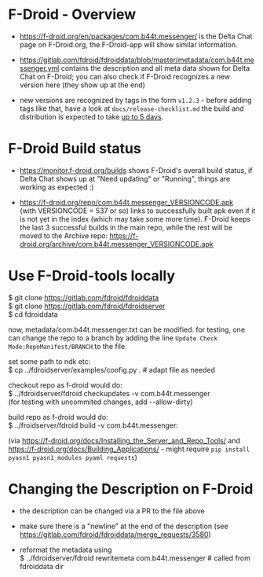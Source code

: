 # F-Droid - Overview

- <https://f-droid.org/en/packages/com.b44t.messenger/>
  is the Delta Chat page on F-Droid.org,
  the F-Droid-app will show similar information.

- <https://gitlab.com/fdroid/fdroiddata/blob/master/metadata/com.b44t.messenger.yml>
  contains the description and all meta data shown for Delta Chat on F-Droid;
  you can also check if F-Droid recognizes a new version here (they show up at the end)

- new versions are recognized by tags in the form `v1.2.3` -
  before adding tags like that, have a look at `docs/release-checklist.md`
  the build and distribution is expected to take
  [up to 5 days](https://gitlab.com/fdroid/wiki/-/wikis/FAQ#how-long-does-it-take-for-my-app-to-show-up-on-website-and-client).


# F-Droid Build status

- <https://monitor.f-droid.org/builds>
  shows F-Droid's overall build status,
  if Delta Chat shows up at "Need updating" or "Running",
  things are working as expected :)

- <https://f-droid.org/repo/com.b44t.messenger_VERSIONCODE.apk>  
  (with VERSIONCODE = 537 or so) links to successfully built apk
  even if it is not yet in the index (which may take some more time).
  F-Droid keeps the last 3 successful builds in the main repo,
  while the rest will be moved to the Archive repo:
  <https://f-droid.org/archive/com.b44t.messenger_VERSIONCODE.apk>


# Use F-Droid-tools locally

$ git clone https://gitlab.com/fdroid/fdroiddata  
$ git clone https://gitlab.com/fdroid/fdroidserver  
$ cd fdroiddata  

now, metadata/com.b44t.messenger.txt can be modified.
for testing, one can change the repo to a branch
by adding the line `Update Check Mode:RepoManifest/BRANCH` to the file.

set some path to ndk etc:  
$ cp ../fdroidserver/examples/config.py .  # adapt file as needed

checkout repo as f-droid would do:  
$ ../fdroidserver/fdroid checkupdates -v com.b44t.messenger  
(for testing with uncommited changes, add --allow-dirty)

build repo as f-droid would do:  
$ ../froidserver/fdroid build -v com.b44t.messenger:<versionCode>

(via https://f-droid.org/docs/Installing_the_Server_and_Repo_Tools/ 
and https://f-droid.org/docs/Building_Applications/ -
might require `pip install pyasn1 pyasn1_modules pyaml requests`)


# Changing the Description on F-Droid

- the description can be changed via a PR to the file above

- make sure there is a "newline" at the end of the description
  (see https://gitlab.com/fdroid/fdroiddata/merge_requests/3580)

- reformat the metadata using  
  $ ../fdroidserver/fdroid rewritemeta com.b44t.messenger  # called from fdroiddata dir
 
